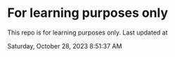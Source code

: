 # For learning purposes only
This repo is for learning purposes only.
Last updated at

Saturday, October 28, 2023 8:51:37 AM

